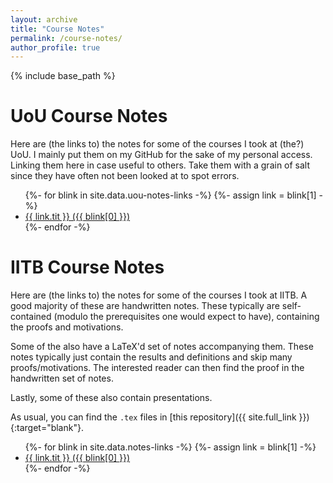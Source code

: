 ```yaml
---
layout: archive
title: "Course Notes"
permalink: /course-notes/
author_profile: true
---
```


{% include base_path %}

# UoU Course Notes

Here are (the links to) the notes for some of the courses I took at (the?) UoU. I mainly put them on my GitHub for the sake of my personal access. Linking them here in case useful to others. Take them with a grain of salt since they have often not been looked at to spot errors.

<ul>
  {%- for blink in site.data.uou-notes-links -%}
    {%- assign link = blink[1] -%}
    <li> 
      <a href="{{ blink[0] | prepend: "/" | prepend: base_path }}">
      {{ link.tit }} ({{ blink[0] }}) </a> 
  </li>
  {%- endfor -%}
</ul>


# IITB Course Notes

Here are (the links to) the notes for some of the courses I took at IITB. A good majority of these are handwritten notes. These typically are self-contained (modulo the prerequisites one would expect to have), containing the proofs and motivations. 

Some of the also have a LaTeX'd set of notes accompanying them. These notes typically just contain the results and definitions and skip many proofs/motivations. The interested reader can then find the proof in the handwritten set of notes.

Lastly, some of these also contain presentations.

As usual, you can find the `.tex` files in [this repository]({{ site.full_link }}){:target="blank"}.

<ul>
  {%- for blink in site.data.notes-links -%}
    {%- assign link = blink[1] -%}
  	<li> 
      <a href="{{ blink[0] | prepend: "/" | prepend: base_path }}">
      {{ link.tit }} ({{ blink[0] }}) </a> 
	</li>
  {%- endfor -%}
</ul>
